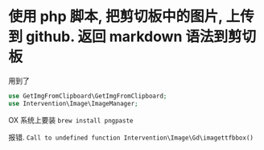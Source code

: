 # 使用 php 脚本, 把剪切板中的图片, 上传到 github. 返回 markdown 语法到剪切板



用到了

```php
use GetImgFromClipboard\GetImgFromClipboard;
use Intervention\Image\ImageManager;
```



OX 系统上要装 `brew install pngpaste`







报错. `Call to undefined function Intervention\Image\Gd\imagettfbbox()`




